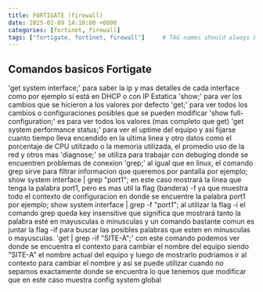```yaml
---
title: FORTIGATE (firewall)
date: 2025-02-09 14:10:00 +0800
categories: [fortinet, firewall]
tags: ["fortigate, fortinet, firewall"]     # TAG names should always be lowercase
---
```

## Comandos basicos Fortigate

'get system interface;' para saber la ip y mas detalles de cada interface como por ejemplo si está en DHCP o con IP Estatica
'show;' para ver los cambios que se hicieron a los valores por defecto
'get;' para ver todos los cambios o configuraciones posibles que se pueden modificar 
'show full-configuration;' es para ver todos los valores (mas completo que get)
'get system performance status;' para ver el uptime del equipo y así fijarse cuanto tiempo lleva encendido en la ultima linea y otro datos como el porcentaje de CPU utilizado o la memoria utilizada, el promedio uso de la red y otros mas
'diagnose;' se utiliza para trabajar con debuging donde se encuentren problemas de conexion 
'grep;' al igual que en linux, el comando grep sirve para filtrar informacion que queremos por pantalla por ejemplo; show system interface | grep "port1"; en este caso mostrará la linea que tenga la palabra port1, pero es mas util la flag (bandera) -f ya que muestra todo el contexto de configuracion en donde se encuentre la palabra port1 por ejemplo; show system interface | grep -f "port1"; al utilizar la flag -i el comando grep queda key insensitive que significa que mostrará tanto la palabra esté en mayusculas o minusculas y un comando bastante comun es juntar la flag -if para buscar las posibles palabras que esten en minusculas o mayusculas.
'get | grep -if "SITE-A";' con este comando podemos ver donde se encuentra el contexto para cambiar el nombre del equipo siendo "SITE-A" el nombre actual del equipo y luego de mostrarlo podriamos ir al contexto para cambiar el nombre y así se puede utilizar cuando no sepamos exactamente donde se encuentra lo que tenemos que modificar que en este caso muestra config system global
